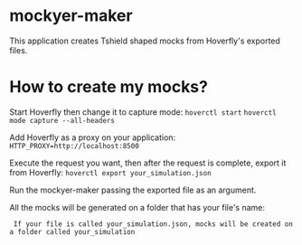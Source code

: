 # mockyer-maker

This application creates Tshield shaped mocks from Hoverfly's exported files.

# How to create my mocks?

Start Hoverfly then change it to capture mode:
``` hoverctl start ```
``` hoverctl mode capture --all-headers ```

Add Hoverfly as a proxy on your application:
``` HTTP_PROXY=http://localhost:8500 ```

Execute the request you want, then after the request is complete, export it from Hoverfly:
``` hoverctl export your_simulation.json ```

Run the mockyer-maker passing the exported file as an argument.

All the mocks will be generated on a folder that has your file's name:

``` If your file is called your_simulation.json, mocks will be created on a folder called your_simulation```
